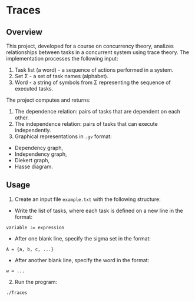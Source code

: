 # Traces

## Overview

This project, developed for a course on concurrency theory, analizes relationships between tasks in a concurrent system using trace theory. The implementation processes the following input:

1. Task list (a word) - a sequence of actions performed in a system.
2. Set Σ - a set of task names (alphabet).
3. Word - a string of symbols from Σ representing the sequence of executed tasks.

The project computes and returns:

1. The dependence relation: pairs of tasks that are dependent on each other.
2. The independence relation: pairs of tasks that can execute independently.
3. Graphical representations in `.gv` format:
* Dependency graph,
* Independency graph,
* Diekert graph,
* Hasse diagram.

## Usage

1. Create an input file `example.txt` with the following structure:
* Write the list of tasks, where each task is defined on a new line in the format:

```
variable := expression
```

* After one blank line, specify the sigma set in the format:

```
A = {a, b, c, ...}
```

* After another blank line, specify the word in the format:

```
w = ...
```

2. Run the program:
```
./Traces
```